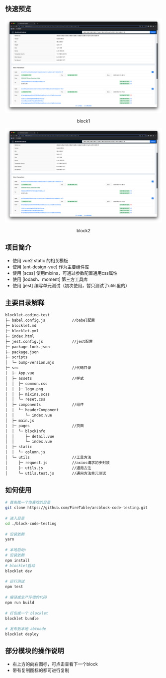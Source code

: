 <!--
 * @Description: 
 * @Author: yuanzeyu
 * @Date: 2023-11-01 15:28:13
 * @LastEditTime: 2023-11-01 19:36:40
-->

## 快速预览

<img src="https://github.com/FireTable/arcblock-code-testing/blob/main/screenshots/result-pc.png"  alt=""/>
<p align="center">block1</p>

<img src="https://github.com/FireTable/arcblock-code-testing/blob/main/screenshots/result-pc.png"  alt=""/>
<p align="center">block2</p>

## 项目简介

* 使用 vue2 static 的相关模板
* 使用 [ant-design-vue] 作为主要组件库
* 使用 [scss] 使用mixins，可通过参数配置通用css属性
* 使用 [lodash、moment] 第三方工具库
* 使用 [jest] 编写单元测试（初次使用，暂只测试了utils里的）


## 主要目录解释
```bash
blocklet-coding-test
├─ babel.config.js            //babel配置
├─ blocklet.md
├─ blocklet.yml
├─ index.html
├─ jest.config.js             //jest配置
├─ package-lock.json
├─ package.json
├─ scripts
│  └─ bump-version.mjs
├─ src                        //代码目录
│  ├─ App.vue
│  ├─ assets                  //样式
│  │  ├─ common.css
│  │  ├─ logo.png
│  │  ├─ mixins.scss
│  │  └─ reset.css
│  ├─ components              //组件
│  │  └─ headerComponent
│  │     └─ index.vue
│  ├─ main.js
│  ├─ pages                   //页面
│  │  └─ blockInfo
│  │     ├─ detail.vue
│  │     └─ index.vue
│  ├─ static
│  │  └─ column.js
│  └─ utils                   //工具方法
│     ├─ request.js           //axios请求初步封装
│     ├─ utils.js             //通用方法
│     └─ utils.test.js        //通用方法单元测试
```

## 如何使用

```bash
# 首先找一个你喜欢的目录
git clone https://github.com/FireTable/arcblock-code-testing.git

# 进入目录
cd ./block-code-testing

# 安装依赖
yarn

# 本地启动: 
# 安装依赖
npm install
# blocklet启动
blocklet dev

# 运行测试
npm test

# 编译成生产环境的代码
npm run build

# 打包成一个 blocklet
blocklet bundle

# 发布到本地 abtnode
blocklet deploy

```

## 部分模块的操作说明
* 右上方的向右图标，可点击查看下一个block
* 带有复制图标的都可进行复制
